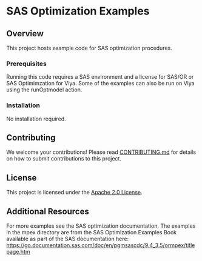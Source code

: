 # SAS Optimization Examples

## Overview

This project hosts example code for SAS optimization procedures.

### Prerequisites

Running this code requires a SAS environment and a license for SAS/OR or SAS Optimimzation for Viya. Some of the examples can also be run on Viya using the runOptmodel action.

### Installation

No installation required.

## Contributing

We welcome your contributions! Please read [CONTRIBUTING.md](CONTRIBUTING.md) for details on how to submit contributions to this project. 

## License

This project is licensed under the [Apache 2.0 License](LICENSE).

## Additional Resources

For more examples see the SAS optimization documentation. The examples in the mpex directory are from the SAS Optimization Examples Book available as part of the SAS documentation here: https://go.documentation.sas.com/doc/en/pgmsascdc/9.4_3.5/ormpex/titlepage.htm
